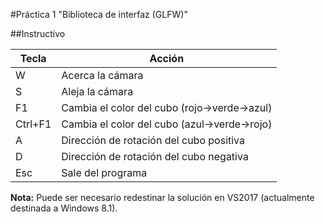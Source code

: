 #Práctica 1 "Biblioteca de interfaz (GLFW)"

##Instructivo

Tecla | Acción
--------|-----------
W | Acerca la cámara
S | Aleja la cámara
F1 | Cambia el color del cubo (rojo->verde->azul)
Ctrl+F1 | Cambia el color del cubo (azul->verde->rojo)
A | Dirección de rotación del cubo positiva
D | Dirección de rotación del cubo negativa
Esc | Sale del programa

**Nota:** Puede ser necesario redestinar la solución en VS2017 (actualmente destinada a Windows 8.1).
